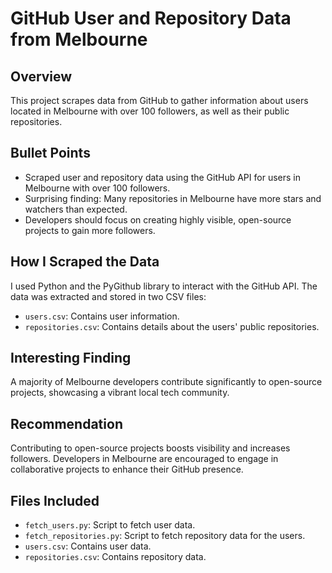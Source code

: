 # GitHub User and Repository Data from Melbourne

## Overview
This project scrapes data from GitHub to gather information about users located in Melbourne with over 100 followers, as well as their public repositories.

## Bullet Points
- Scraped user and repository data using the GitHub API for users in Melbourne with over 100 followers.
- Surprising finding: Many repositories in Melbourne have more stars and watchers than expected.
- Developers should focus on creating highly visible, open-source projects to gain more followers.

## How I Scraped the Data
I used Python and the PyGithub library to interact with the GitHub API. The data was extracted and stored in two CSV files:
- `users.csv`: Contains user information.
- `repositories.csv`: Contains details about the users' public repositories.

## Interesting Finding
A majority of Melbourne developers contribute significantly to open-source projects, showcasing a vibrant local tech community.

## Recommendation
Contributing to open-source projects boosts visibility and increases followers. Developers in Melbourne are encouraged to engage in collaborative projects to enhance their GitHub presence.

## Files Included
- `fetch_users.py`: Script to fetch user data.
- `fetch_repositories.py`: Script to fetch repository data for the users.
- `users.csv`: Contains user data.
- `repositories.csv`: Contains repository data.
